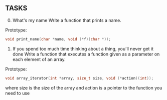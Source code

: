 ## TASKS

0. What's my name
Write a function that prints a name.

Prototype:
```c
void print_name(char *name, void (*f)(char *));
```

1. If you spend too much time thinking about a thing, you'll never get it done
Write a function that executes a function given as a parameter on each element of an array.

Prototype:
```c
void array_iterator(int *array, size_t size, void (*action)(int));
```
where size is the size of the array
and action is a pointer to the function you need to use
